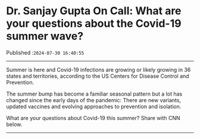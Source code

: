 # Dr. Sanjay Gupta On Call: What are your questions about the Covid-19 summer wave?

Published :`2024-07-30 16:40:55`

---

Summer is here and Covid-19 infections are growing or likely growing in 36 states and territories, according to the US Centers for Disease Control and Prevention.

The summer bump has become a familiar seasonal pattern but a lot has changed since the early days of the pandemic: There are new variants, updated vaccines and evolving approaches to prevention and isolation.

What are your questions about Covid-19 this summer? Share with CNN below.

---

